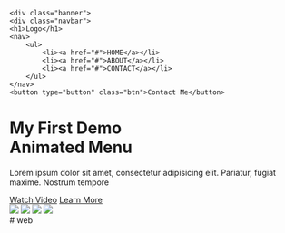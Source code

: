 <!DOCTYPE html>
<html lang="en">
<head>
    <meta charset="UTF-8">
    <meta name="viewport" content="width=device-width, initial-scale=1.0">
    <title>Animated </title>
    <link rel="stylesheet" href="style.css" type="text/css">
</head>
<body>

    <div class="banner">
    <div class="navbar">
    <h1>Logo</h1>
    <nav>
        <ul>
            <li><a href="#">HOME</a></li>
            <li><a href="#">ABOUT</a></li>
            <li><a href="#">CONTACT</a></li>
        </ul>
    </nav>
    <button type="button" class="btn">Contact Me</button>
</div>
<div>
    <div class="content">
        <div class="row">
            <div class="col-1"> <h1>My First Demo<br>Animated Menu</h1>
            <p>Lorem ipsum dolor sit amet, consectetur adipisicing elit. Pariatur, fugiat maxime. Nostrum tempore</p>
        <div class="content-btn">
            <a href="#">Watch Video</a>
            <a href="#">Learn More </a>
        </div>
        </div>
            <div class="col-2">
                <img class="pic" src="images/desert.jpg">
                <img class="pic" src="images/ocean.jpg">
                <img class="pic"  src="images/ground.jpg">
                <img class="pic"  src="images/rock.jpg">
            </div>
        </div>
        </div>
    </div>
    
    
    
</body>
</html># web
